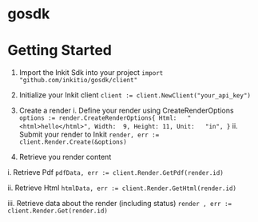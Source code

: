 # gosdk

# Getting Started

1. Import the Inkit Sdk into your project
`import "github.com/inkitio/gosdk/client"`

2. Initialize your Inkit client
`client := client.NewClient("your_api_key")`

3. Create a render
i. Define your render using CreateRenderOptions
`
options := render.CreateRenderOptions{
			Html:   "<html>hello</html>",
			Width:  9,
			Height: 11,
			Unit:   "in",
}
`
ii. Submit your render to Inkit
`render, err := client.Render.Create(&options)`

4. Retrieve you render content

i. Retrieve Pdf
`pdfData, err := client.Render.GetPdf(render.id)`

ii. Retrieve Html
`htmlData, err := client.Render.GetHtml(render.id)`

iii. Retrieve data about the render (including status)
`render , err := client.Render.Get(render.id)`